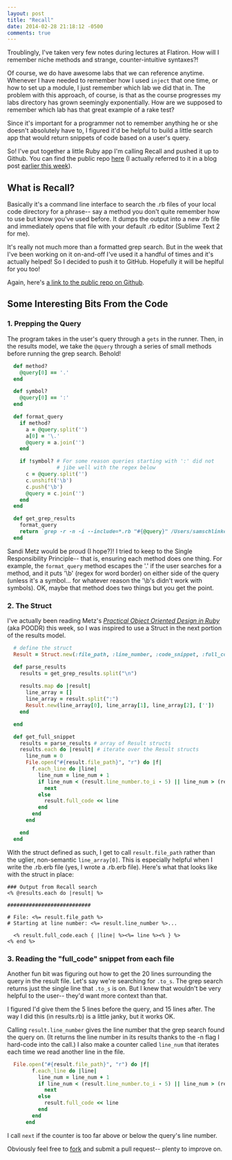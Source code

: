 ```yaml
---
layout: post
title: "Recall"
date: 2014-02-28 21:18:12 -0500
comments: true
---
```


Troublingly, I've taken very few notes during lectures at Flatiron. How will I remember niche methods and strange, counter-intuitive syntaxes?! 

Of course, we do have awesome labs that we can reference anytime. Whenever I have needed to remember how I used ```inject``` that one time, or how to set up a module, I just remember which lab we did that in. The problem with this approach, of course, is that as the course progresses my labs directory has grown seemingly exponentially. How are we supposed to remember which lab has that great example of a rake test?

Since it's important for a programmer not to remember anything he or she doesn't absolutely have to, I figured it'd be helpful to build a little search app that would return snippets of code based on a user's query. 

So! I've put together a little Ruby app I'm calling Recall and pushed it up to Github. You can find the public repo [here](https://github.com/sts10/recall) (I actually referred to it in a blog post [earlier this week](http://sts10.github.io/blog/2014/02/23/refactoring-with-structs/)).

<!-- more -->

## What is Recall?

Basically it's a command line interface to search the .rb files of your local code directory for a phrase-- say a method you don't quite remember how to use but know you've used before. It dumps the output into a new .rb file and immediately opens that file with your default .rb editor (Sublime Text 2 for me). 

It's really not much more than a formatted grep search. But in the week that I've been working on it on-and-off I've used it a handful of times and it's actually helped! So I decided to push it to GitHub. Hopefully it will be heplful for you too! 

Again, here's [a link to the public repo on Github](https://github.com/sts10/recall). 

## Some Interesting Bits From the Code

### 1. Prepping the Query

The program takes in the user's query through a ```gets``` in the runner. Then, in the results model, we take the ```@query``` through a series of small methods before running the grep search. Behold! 

```ruby 
  def method?
    @query[0] == '.'
  end

  def symbol?
    @query[0] == ':'
  end

  def format_query
    if method? 
      a = @query.split('')
      a[0] = '\.'
      @query = a.join('')
    end

    if !symbol? # For some reason queries starting with ':' did not 
                # jibe well with the regex below
      c = @query.split('')
      c.unshift('\b')
      c.push('\b')
      @query = c.join('')
    end
  end

  def get_grep_results
    format_query  
    return `grep -r -n -i --include=*.rb "#{@query}" /Users/samschlinkert/Documents/code/flatiron | sort -r`
  end
```

Sandi Metz would be proud (I hope?)! I tried to keep to the Single Responsibility Principle-- that is, ensuring each method does one thing. For example, the ```format_query``` method escapes the '.' if the user searches for a method, and it puts '\b' (regex for word border) on either side of the query (unless it's a symbol... for whatever reason the '\b's didn't work with symbols). OK, maybe that method does two things but you get the point. 

### 2. The Struct

I've actually been reading Metz's [_Practical Object Oriented Design in Ruby_](http://www.amazon.com/Practical-Object-Oriented-Design-Ruby-Addison-Wesley/dp/0321721330/ref=sr_1_1?s=books&ie=UTF8&qid=1393199505&sr=1-1&keywords=practical+object-oriented+design+in+ruby) (aka POODR) this week, so I was inspired to use a Struct in the next portion of the results model. 

```ruby 
  # define the struct
  Result = Struct.new(:file_path, :line_number, :code_snippet, :full_code) 

  def parse_results
    results = get_grep_results.split("\n")
  
    results.map do |result|
      line_array = []
      line_array = result.split(":")
      Result.new(line_array[0], line_array[1], line_array[2], [''])
    end 

  end

  def get_full_snippet 
    results = parse_results # array of Result structs
    results.each do |result| # iterate over the Result structs    
      line_num = 0
      File.open("#{result.file_path}", "r") do |f|
        f.each_line do |line|
          line_num = line_num + 1 
          if line_num < (result.line_number.to_i - 5) || line_num > (result.line_number.to_i + 15)
            next
          else 
            result.full_code << line
          end
        end
      end

    end
  end 
```

With the struct defined as such, I get to call ```result.file_path``` rather than the uglier, non-semantic ```line_array[0]```. This is especially helpful when I write the .rb.erb file (yes, I wrote a .rb.erb file). Here's what that looks like with the struct in place:

```
### Output from Recall search
<% @results.each do |result| %>

###########################

# File: <%= result.file_path %>
# Starting at line number: <%= result.line_number %>... 

  <% result.full_code.each { |line| %><%= line %><% } %>
<% end %>
```

### 3. Reading the "full_code" snippet from each file 

Another fun bit was figuring out how to get the 20 lines surrounding the query in the result file. Let's say we're searching for ```.to_s```. The grep search returns just the single line that ```.to_s``` is on. But I knew that wouldn't be very helpful to the user-- they'd want more context than that. 

I figured I'd give them the 5 lines before the query, and 15 lines after. The way I did this (in results.rb) is a little janky, but it works OK.

Calling ```result.line_number``` gives the line number that the grep search found the query on. (It returns the line number in its results thanks to the -n flag I hard-code into the call.) I also make a counter called ```line_num``` that iterates each time we read another line in the file. 

```ruby 
  File.open("#{result.file_path}", "r") do |f|
        f.each_line do |line|
          line_num = line_num + 1 
          if line_num < (result.line_number.to_i - 5) || line_num > (result.line_number.to_i + 15)
            next
          else 
            result.full_code << line
          end
        end
      end
```

I call ```next``` if the counter is too far above or below the query's line number. 

Obviously feel free to [fork](https://github.com/sts10/recall) and submit a pull request-- plenty to improve on. 

